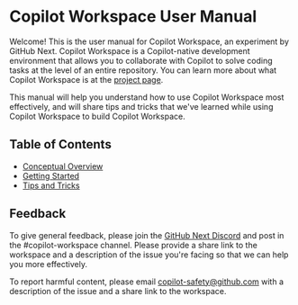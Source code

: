 # Copilot Workspace User Manual

Welcome! This is the user manual for Copilot Workspace, an experiment by GitHub Next.  Copilot Workspace is
a Copilot-native development environment that allows you to collaborate with Copilot to solve coding tasks
at the level of an entire repository.  You can learn more about what Copilot Workspace is at the [project page](https://githubnext.com/projects/copilot-workspace/).

This manual will help you understand how to use Copilot Workspace most effectively, and will share tips and tricks
that we've learned while using Copilot Workspace to build Copilot Workspace.

## Table of Contents

* [Conceptual Overview](conceptual-overview.md)
* [Getting Started](getting-started.md)
* [Tips and Tricks](tips-and-tricks.md)

## Feedback

To give general feedback, please join the [GitHub Next Discord](https://discord.gg/FeGshJZ2yy) and post in the #copilot-workspace channel.  Please provide a share link to the workspace and a description of the issue you're facing
so that we can help you more effectively.

To report harmful content, please email copilot-safety@github.com with a description of the issue and a share link to the workspace.